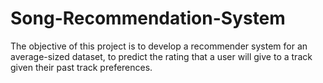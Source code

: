 # Song-Recommendation-System
The objective of this project is to develop a recommender system for an average-sized dataset, to predict the rating that a user will give to a track given their past track preferences.
